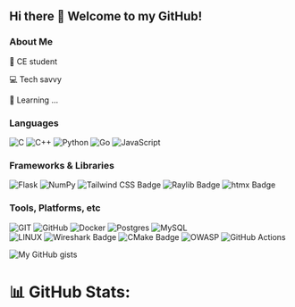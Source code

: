 ## Hi there 👋 Welcome to my GitHub!

### About Me

📖 CE student

💻 Tech savvy

🔭 Learning ...

### Languages

![C](https://img.shields.io/badge/C-%2300599C.svg?style=flat&logo=c&logoColor=white) ![C++](https://img.shields.io/badge/C++-%2300599C.svg?style=flat&logo=c%2B%2B&logoColor=white) ![Python](https://img.shields.io/badge/Python-3670A0?style=flat&logo=python&logoColor=ffdd54) ![Go](https://img.shields.io/badge/Golang-00ADD8?style=flat&logo=go&logoColor=white) ![JavaScript](https://img.shields.io/badge/JavaScript-232426?style=flat&logo=javascript&logoColor=f7df1e) 

### Frameworks & Libraries

![Flask](https://img.shields.io/badge/Flask-%23777BB4.svg?style=flat&logo=flask&logoColor=white) ![NumPy](https://img.shields.io/badge/Numpy-%23013243.svg?style=flat&logo=numpy&logoColor=white) ![Tailwind CSS Badge](https://img.shields.io/badge/Tailwind%20CSS-06B6D4?logo=tailwindcss&logoColor=fff&style=flat) ![Raylib Badge](https://img.shields.io/badge/Raylib-f0edeb?logo=raylib&logoColor=black&style=flat) ![htmx Badge](https://img.shields.io/badge/htmx-36C?logo=htmx&logoColor=fff&style=flat)

### Tools, Platforms, etc

![GIT](https://img.shields.io/badge/Git-fc6d26?style=flat&logo=git&logoColor=white) ![GitHub](https://img.shields.io/badge/GitHub-%23121011.svg?style=flat&logo=github&logoColor=white) ![Docker](https://img.shields.io/badge/Docker-0fafdb?style=flat&logo=docker&logoColor=white) ![Postgres](https://img.shields.io/badge/Postgres-%23316192.svg?style=flat&logo=postgresql&logoColor=white) ![MySQL](https://img.shields.io/badge/MySQL-4479A1?logo=mysql&logoColor=fff) <br> ![LINUX](https://img.shields.io/badge/Linux-FCC624?style=flat&logo=linux&logoColor=black) ![Wireshark Badge](https://img.shields.io/badge/Wireshark-1679A7?logo=wireshark&logoColor=fff&style=flat) ![CMake Badge](https://img.shields.io/badge/CMake-064F8C?logo=cmake&logoColor=fff&style=flat) ![OWASP](https://img.shields.io/badge/OWASP-00ADD8?style=flat&logo=owasp&logoColor=white) ![GitHub Actions](https://img.shields.io/badge/GitHub_Actions-2088FF?logo=github-actions&logoColor=white)

![My GitHub gists](https://gist.github.com/Reza-namvaran)

# 📊 GitHub Stats:
<div style="text-align: center;">
    <img src="https://github-readme-streak-stats.herokuapp.com/?user=Reza-namvaran&theme=tokyonight&hide_border=true"
        alt=""><br>
    <img src="https://github-readme-stats.vercel.app/api/top-langs/?username=Reza-namvaran&theme=tokyonight&hide_border=true&include_all_commits=true&count_private=true&layout=compact"
        alt="">
</div>
